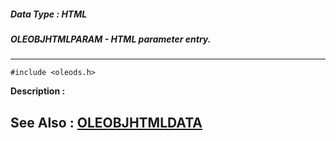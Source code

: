##### Data Type : HTML
##### OLEOBJHTMLPARAM - HTML parameter entry.
---
```
#include <oleods.h>
```
**Description :**



**See Also :**
[OLEOBJHTMLDATA](/domino-c-api-docs/reference/Data/OLEOBJHTMLDATA)
---
